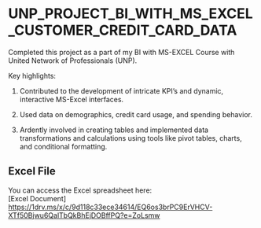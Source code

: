 # UNP_PROJECT_BI_WITH_MS_EXCEL_CUSTOMER_CREDIT_CARD_DATA

Completed this project as a part of my BI with MS-EXCEL Course with United Network of Professionals (UNP).

Key highlights:

1. Contributed to the development of intricate KPI’s and dynamic, interactive MS-Excel interfaces.

2. Used data on demographics, credit card usage, and spending behavior.

3. Ardently involved in creating tables and implemented data transformations and calculations using tools like pivot tables, charts, and conditional formatting.

## Excel File  
You can access the Excel spreadsheet here:  
[Excel Document] https://1drv.ms/x/c/9d118c33ece34614/EQ6os3brPC9ErVHCV-XTf50Bjwu6QalTbQkBhEjDOBffPQ?e=ZoLsmw
